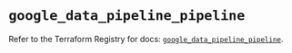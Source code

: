 # `google_data_pipeline_pipeline`

Refer to the Terraform Registry for docs: [`google_data_pipeline_pipeline`](https://registry.terraform.io/providers/hashicorp/google-beta/6.34.0/docs/resources/google_data_pipeline_pipeline).
